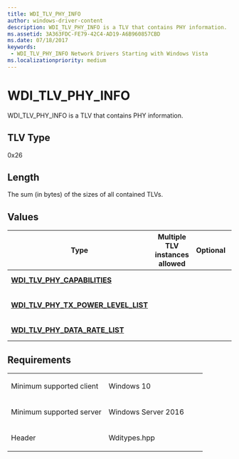 ```yaml
---
title: WDI_TLV_PHY_INFO
author: windows-driver-content
description: WDI_TLV_PHY_INFO is a TLV that contains PHY information.
ms.assetid: 3A363FDC-FE79-42C4-AD19-A6B960857CBD
ms.date: 07/18/2017
keywords:
 - WDI_TLV_PHY_INFO Network Drivers Starting with Windows Vista
ms.localizationpriority: medium
---
```


# WDI\_TLV\_PHY\_INFO


WDI\_TLV\_PHY\_INFO is a TLV that contains PHY information.

## TLV Type


0x26

## Length


The sum (in bytes) of the sizes of all contained TLVs.

## Values


| Type                                                                             | Multiple TLV instances allowed | Optional | Description                |
|----------------------------------------------------------------------------------|--------------------------------|----------|----------------------------|
| [**WDI\_TLV\_PHY\_CAPABILITIES**](wdi-tlv-phy-capabilities.md)                  |                                |          | The phy capabilities.      |
| [**WDI\_TLV\_PHY\_TX\_POWER\_LEVEL\_LIST**](wdi-tlv-phy-tx-power-level-list.md) |                                |          | A list of TX power levels. |
| [**WDI\_TLV\_PHY\_DATA\_RATE\_LIST**](wdi-tlv-phy-data-rate-list.md)            |                                |          | A list of data rates.      |

 

Requirements
------------

<table>
<colgroup>
<col width="50%" />
<col width="50%" />
</colgroup>
<tbody>
<tr class="odd">
<td><p>Minimum supported client</p></td>
<td><p>Windows 10</p></td>
</tr>
<tr class="even">
<td><p>Minimum supported server</p></td>
<td><p>Windows Server 2016</p></td>
</tr>
<tr class="odd">
<td><p>Header</p></td>
<td>Wditypes.hpp</td>
</tr>
</tbody>
</table>

 

 




